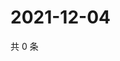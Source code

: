 # 2021-12-04

共 0 条

<!-- BEGIN WEIBO -->
<!-- 最后更新时间 Sat Dec 04 2021 01:16:28 GMT+0800 (China Standard Time) -->

<!-- END WEIBO -->
